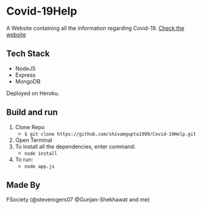 # Covid-19Help

A Website containing all the information regarding Covid-19.
[Check the website](https://covid-19help.herokuapp.com)

## Tech Stack

- NodeJS
- Express
- MongoDB

Deployed on Heroku.

## Build and run

1. Clone Repo
   - `$ git clone https://github.com/shivamgupta1999/Covid-19Help.git`
2. Open Terminal
3. To install all the dependencies, enter command:
   -  `node install`
3. To run:
   -  `node app.js`

## Made By

 FSociety (@steverogers07 @Gunjan-Shekhawat and me)
